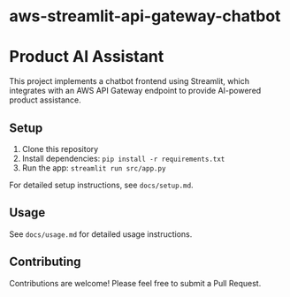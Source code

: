 # aws-streamlit-api-gateway-chatbot

# Product AI Assistant

This project implements a chatbot frontend using Streamlit, which integrates with an AWS API Gateway endpoint to provide AI-powered product assistance.

## Setup

1. Clone this repository
2. Install dependencies: `pip install -r requirements.txt`
3. Run the app: `streamlit run src/app.py`

For detailed setup instructions, see `docs/setup.md`.

## Usage

See `docs/usage.md` for detailed usage instructions.

## Contributing

Contributions are welcome! Please feel free to submit a Pull Request.
